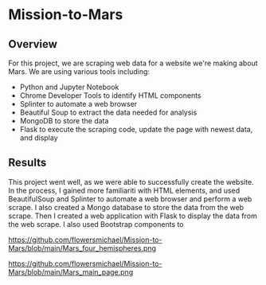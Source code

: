 # Mission-to-Mars

## Overview
For this project, we are scraping web data for a website we're making about Mars. We are using various tools including:

* Python and Jupyter Notebook
* Chrome Developer Tools to identify HTML components
* Splinter to automate a web browser
* Beautiful Soup to extract the data needed for analysis
* MongoDB to store the data
* Flask to execute the scraping code, update the page with newest data, and display

## Results 
This project went well, as we were able to successfully create the website. In the process, I gained more familiariti with HTML elements, and used BeautifulSoup and Splinter to automate a web browser and perform a web scrape. I also created a Mongo database to store the data from the web scrape. Then I created a web application with Flask to display the data from the web scrape. I also used Bootstrap components to 

https://github.com/flowersmichael/Mission-to-Mars/blob/main/Mars_four_hemispheres.png


https://github.com/flowersmichael/Mission-to-Mars/blob/main/Mars_main_page.png








